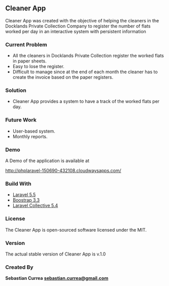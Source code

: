 
## Cleaner App

Cleaner App was created with the objective of helping the cleaners in the Docklands Private Collection Company to register the number of flats worked per day in an interactive system with persistent information

### Current Problem

* All the cleaners in Docklands Private Collection register the worked flats in paper sheets.
* Easy to lose the register.
* Difficult to manage since at the end of each month the cleaner has to create the invoice based on the paper registers.

### Solution

* Cleaner App provides a system to have a track of the worked flats per day.

### Future Work

* User-based system.
* Monthly reports.

### Demo

A Demo of the application is available at

http://phplaravel-150690-432108.cloudwaysapps.com/

### Build With

* [Laravel 5.5](https://laravel.com/docs/5.5)
* [Boostrap 3.3](https://getbootstrap.com/docs/3.3/)	
* [Laravel Collective 5.4](https://laravelcollective.com/docs/5.0/html)

### License

The Cleaner App is open-sourced software licensed under the MIT.

### Version

The actual stable version of Cleaner App is v.1.0

### Created By

**Sebastian Currea**
**sebastian.currea@gmail.com**
